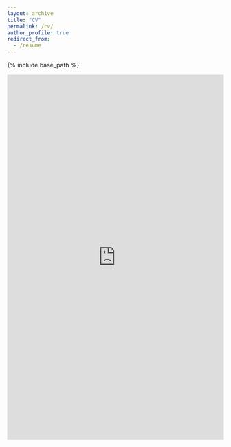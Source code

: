 ```yaml
---
layout: archive
title: "CV"
permalink: /cv/
author_profile: true
redirect_from:
  - /resume
---
```


{% include base_path %}
 <!---<a href="{{ site.baseurl }}/cv.pdf" target="_blank">PDF.</a>-->
 <embed src="https://github.com/syncrostone/syncrostone.github.io/raw/master/cv.pdf" width="100%" height="850px"/>

<!---Education
======
* B.S. in GitHub, GitHub University, 2012
* M.S. in Jekyll, GitHub University, 2014
* Ph.D in Version Control Theory, GitHub University, 2018 (expected)-->

<!---Work experience
======
* Summer 2015: Research Assistant
  * Github University
  * Duties included: Tagging issues
  * Supervisor: Professor Git

* Fall 2015: Research Assistant
  * Github University
  * Duties included: Merging pull requests
  * Supervisor: Professor Hub-->
  
<!---Skills
======
* Skill 1
* Skill 2
  * Sub-skill 2.1
  * Sub-skill 2.2
  * Sub-skill 2.3
* Skill 3-->

<!---Publications
======
  <ul>{% for post in site.publications %}
    {% include archive-single-cv.html %}
  {% endfor %}</ul>-->
  
<!---Talks
======
  <ul>{% for post in site.talks %}
    {% include archive-single-talk-cv.html %}
  {% endfor %}</ul>-->
  
<!---Teaching
======
  <ul>{% for post in site.teaching %}
    {% include archive-single-cv.html %}
  {% endfor %}</ul>-->
  
<!---Service and leadership
======
* Currently signed in to 43 different slack teams-->

